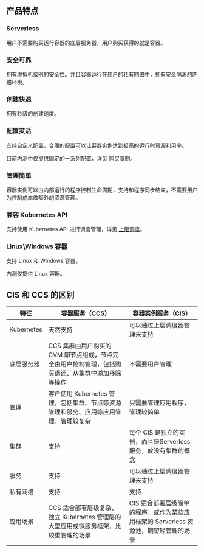 ## 产品特点
### **Serverless**

用户不需要购买运行容器的底层服务器，用户购买获得的就是容器。

### **安全可靠**

拥有虚拟机级别的安全性。并且容器运行在用户的私有网络中，拥有安全隔离的网络环境。

### **创建快速**

拥有秒级的创建速度。

### **配置灵活**

支持自定义配置，合理的配置可以让容器实例达到极高的运行时资源利用率。

目前内测中仅提供固定的一系列配置，详见 [购买限制](https://cloud.tencent.com/document/product/215)。

### **管理简单**

容器实例可以由内部运行的程序控制生命周期，支持和程序同步结束，不需要用户为控制成本做额外的资源管理。

### **兼容 Kubernetes API**

支持使用 Kubernetes API 进行调度管理，详见 [上层调度](https://cloud.tencent.com/document/product/215)。

### **Linux\Windows 容器**

支持 Linux 和 Windows 容器。

内测仅提供 Linux 容器。

## CIS 和 CCS 的区别

| 特征 | 容器服务（CCS） | 容器实例服务（CIS）|
|---------|---------|---------|
| Kubernetes | 天然支持 | 可以通过上层调度器管理来支持 |
| 底层服务器 | CCS 集群由用户购买的 CVM 即节点组成，节点完全由用户控制管理，包括购买退还、从集群中添加移除等操作 | 不需要用户管理 |
| 管理 | 客户使用 Kubernetes 管理，包括集群、节点等资源管理和服务、应用等应用管理，管理较复杂 | 只需要管理应用程序，管理较简单 |
| 集群 | 支持 | 每个 CIS 是独立的实例，而且是Serverless 服务，故没有集群的概念 |
| 服务 | 支持 | 可以通过上层调度器管理来支持 |
| 私有网络 | 支持| 支持 |
| 应用场景 | CCS 适合部署层级复杂、独立 Kubernetes 管理层的大型应用或微服务框架，比较重管理的场景 | CIS 适合部署层级简单的程序，或作为某些应用框架的 Serverless 资源池，期望轻管理的场景 |
